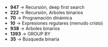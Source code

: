 - **947** -> Recursión, deep first search
- **222** -> Recursión, Arboles binarios
- **70** -> Programación dinámica
- **10** -> Expresiones regulares (menudo cristo)
- **938** -> Arboles binarios
- **1393** -> GROUP BY 
- **35** -> Búsqueda binaria

